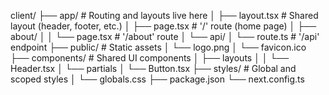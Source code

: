 client/
├── app/                  # Routing and layouts live here
│   ├── layout.tsx         # Shared layout (header, footer, etc.)
│   ├── page.tsx           # '/' route (home page)
│   ├── about/
│   │   └── page.tsx       # '/about' route
│   └── api/
│       └── route.ts      # '/api' endpoint
├── public/               # Static assets
│   └── logo.png
│   └── favicon.ico
├── components/           # Shared UI components
│   ├── layouts
│   │   └── Header.tsx 
│   └── partials
│       └── Button.tsx 
├── styles/               # Global and scoped styles
│   └── globals.css
├── package.json
└── next.config.ts